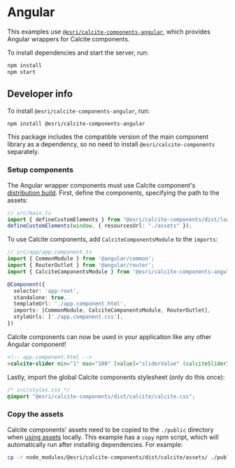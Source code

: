 # Angular

This examples use [`@esri/calcite-components-angular`](https://www.npmjs.com/package/@esri/calcite-components-angular), which provides Angular wrappers for Calcite components.

To install dependencies and start the server, run:

```sh
npm install
npm start
```

## Developer info

To install `@esri/calcite-components-angular`, run:

```sh
npm install @esri/calcite-components-angular
```

This package includes the compatible version of the main component library as a dependency, so no need to install `@esri/calcite-components` separately.

### Setup components

The Angular wrapper components must use Calcite component's [distribution build](https://developers.arcgis.com/calcite-design-system/get-started/#distribution). First, define the components, specifying the path to the assets:

```ts
// src/main.ts
import { defineCustomElements } from "@esri/calcite-components/dist/loader";
defineCustomElements(window, { resourcesUrl: "./assets" });
```

To use Calcite components, add `CalciteComponentsModule` to the `imports`:

```ts
// src/app/app.component.ts
import { CommonModule } from '@angular/common';
import { RouterOutlet } from '@angular/router';
import { CalciteComponentsModule } from '@esri/calcite-components-angular';

@Component({
  selector: 'app-root',
  standalone: true,
  templateUrl: './app.component.html',
  imports: [CommonModule, CalciteComponentsModule, RouterOutlet],
  styleUrls: ['./app.component.css'],
})
```

Calcite components can now be used in your application like any other Angular component!

```html
<!-- app.component.html -->
<calcite-slider min="1" max="100" [value]="sliderValue" (calciteSliderInput)="onSliderInput($event)"></calcite-slider>
```

Lastly, import the global Calcite components stylesheet (only do this once):

```css
/* src/styles.css */
@import "@esri/calcite-components/dist/calcite/calcite.css";
```

### Copy the assets

Calcite components' assets need to be copied to the `./public` directory when [using assets](https://developers.arcgis.com/calcite-design-system/get-started/#load-the-assets) locally. This example has a `copy` npm script, which will automatically run after installing dependencies. For example:

```sh
cp -r node_modules/@esri/calcite-components/dist/calcite/assets/ ./public
```
